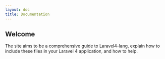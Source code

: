 ```yaml
---
layout: doc
title: Documentation
---
```


Welcome
---

The site aims to be a comprehensive guide to Laravel4-lang, explain how to include these files in your Laravel 4 application, and how to help.